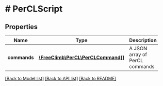 # # PerCLScript

## Properties

Name | Type | Description | Notes
------------ | ------------- | ------------- | -------------
**commands** | [**\FreeClimb\PerCL\PerCLCommand[]**](PerCLCommand.md) | A JSON array of PerCL commands | [optional] 

[[Back to Model list]](../../README.md#documentation-for-models) [[Back to API list]](../../README.md#documentation-for-api-endpoints) [[Back to README]](../../README.md)


